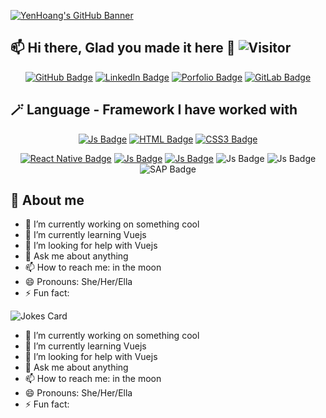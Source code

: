 [![YenHoang's GitHub Banner](https://i.postimg.cc/KzP6ZG6j/Green-and-White-Technology-Linked-In-Banner-1.png)](https://yenhoang_portfolio.surge.sh/)

## 📫  Hi there, Glad you made it here 👋   ![Visitor](https://visitor-badge.laobi.icu/badge?page_id=YenHoangBcn.YenHoangBcn)

<div align="center">

  <a href="">[![GitHub Badge](https://img.shields.io/badge/GitHub-100000?style=for-the-badge&logo=github&logoColor=white)](https://github.com/YenHoangBcn)</a>
  <a href="">[![LinkedIn Badge](https://img.shields.io/badge/LinkedIn-0077B5?style=for-the-badge&logo=linkedin&logoColor=white)](https://www.linkedin.com/in/yen-hoang-vn/)</a>
  <a href="">[![Porfolio Badge](https://img.shields.io/badge/website-000000?style=for-the-badge&logo=About.me&logoColor=white)](https://yenhoang_portfolio.surge.sh/)</a>
 <a>[![GitLab Badge](https://img.shields.io/badge/GitLab-330F63?style=for-the-badge&logo=gitlab&logoColor=white)](https://gitlab.com/yenhoangvn) </a>

</div>

## 🪄 Language - Framework I have worked with

<div align="center">
  
  <a href="">![Js Badge](https://img.shields.io/badge/JavaScript-323330?style=for-the-badge&logo=javascript&logoColor=F7DF1E)</a>
  <a href="">![HTML Badge](https://img.shields.io/badge/HTML5-E34F26?style=for-the-badge&logo=html5&logoColor=white)</a>
  <a href="">![CSS3 Badge](https://img.shields.io/badge/CSS3-1572B6?style=for-the-badge&logo=css3&logoColor=white) </a>
</div>

<div align="center">
  
  <a href="">![React Native Badge](https://img.shields.io/badge/React_Native-20232A?style=for-the-badge&logo=react&logoColor=61DAFB)</a>
  <a href="">![Js Badge](https://img.shields.io/badge/next.js-000000?style=for-the-badge&logo=nextdotjs&logoColor=white)</a>
  <a href="">![Js Badge](https://img.shields.io/badge/AngularJS-E23237?style=for-the-badge&logo=angularjs&logoColor=white)</a>
  <a>![Js Badge](https://img.shields.io/badge/React-20232A?style=for-the-badge&logo=react&logoColor=61DAFB)</a>
  <a>![Js Badge](https://img.shields.io/badge/Vue.js-35495E?style=for-the-badge&logo=vuedotjs&logoColor=4FC08D)</a>
  <a>![SAP Badge](https://img.shields.io/badge/SAP-0FAAFF?style=for-the-badge&logo=sap&logoColor=white)</a>
</div>

## :book: About me

- 🔭 I’m currently working on something cool
- 🌱 I’m currently learning Vuejs
- 🤔 I’m looking for help with Vuejs
- 💬 Ask me about anything 
- 📫 How to reach me: in the moon
- 😄 Pronouns: She/Her/Ella
- ⚡ Fun fact: 

![Jokes Card](https://readme-jokes.vercel.app/api)


- 🔭 I’m currently working on something cool
- 🌱 I’m currently learning Vuejs
- 🤔 I’m looking for help with Vuejs
- 💬 Ask me about anything 
- 📫 How to reach me: in the moon
- 😄 Pronouns: She/Her/Ella
- ⚡ Fun fact: 
          



<!--
**YenHoangBcn/YenHoangBcn** is a ✨ _special_ ✨ repository because its `README.md` (this file) appears on your GitHub profile.

Here are some ideas to get you started:

- 🔭 I’m currently working on ...
- 🌱 I’m currently learning ...
- 👯 I’m looking to collaborate on ...
- 🤔 I’m looking for help with ...
- 💬 Ask me about ...
- 📫 How to reach me: ...
- 😄 Pronouns: ...
- ⚡ Fun fact: ...
-->
